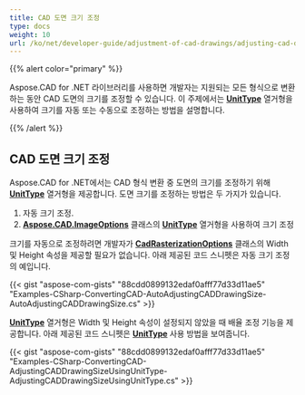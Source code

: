 ```yaml
---
title: CAD 도면 크기 조정
type: docs
weight: 10
url: /ko/net/developer-guide/adjustment-of-cad-drawings/adjusting-cad-drawing-size/
---
```


{{% alert color="primary" %}}

Aspose.CAD for .NET 라이브러리를 사용하면 개발자는 지원되는 모든 형식으로 변환하는 동안 CAD 도면의 크기를 조정할 수 있습니다. 이 주제에서는 [**UnitType**](https://reference.aspose.com/cad/net/aspose.cad.imageoptions/unittype) 열거형을 사용하여 크기를 자동 또는 수동으로 조정하는 방법을 설명합니다. 

{{% /alert %}}

## **CAD 도면 크기 조정**

Aspose.CAD for .NET에서는 CAD 형식 변환 중 도면의 크기를 조정하기 위해 [**UnitType**](https://reference.aspose.com/cad/net/aspose.cad.imageoptions/unittype) 열거형을 제공합니다. 도면 크기를 조정하는 방법은 두 가지가 있습니다.

1. 자동 크기 조정.
2. [**Aspose.CAD.ImageOptions**](https://reference.aspose.com/cad/net/aspose.cad.imageoptions) 클래스의 [**UnitType**](https://reference.aspose.com/cad/net/aspose.cad.imageoptions/unittype) 열거형을 사용하여 크기 조정

크기를 자동으로 조정하려면 개발자가 [**CadRasterizationOptions**](https://reference.aspose.com/cad/net/aspose.cad.imageoptions/cadrasterizationoptions/properties/index) 클래스의 Width 및 Height 속성을 제공할 필요가 없습니다. 아래 제공된 코드 스니펫은 자동 크기 조정의 예입니다.

{{< gist "aspose-com-gists" "88cdd0899132edaf0afff77d33d11ae5" "Examples-CSharp-ConvertingCAD-AutoAdjustingCADDrawingSize-AutoAdjustingCADDrawingSize.cs" >}}

[**UnitType**](https://reference.aspose.com/cad/net/aspose.cad.imageoptions/unittype) 열거형은 Width 및 Height 속성이 설정되지 않았을 때 배율 조정 기능을 제공합니다. 아래 제공된 코드 스니펫은 [**UnitType**](https://reference.aspose.com/cad/net/aspose.cad.imageoptions/unittype) 사용 방법을 보여줍니다.

{{< gist "aspose-com-gists" "88cdd0899132edaf0afff77d33d11ae5" "Examples-CSharp-ConvertingCAD-AdjustingCADDrawingSizeUsingUnitType-AdjustingCADDrawingSizeUsingUnitType.cs" >}}
